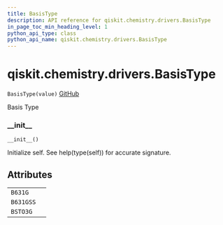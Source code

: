 ```yaml
---
title: BasisType
description: API reference for qiskit.chemistry.drivers.BasisType
in_page_toc_min_heading_level: 1
python_api_type: class
python_api_name: qiskit.chemistry.drivers.BasisType
---
```


<span id="qiskit-chemistry-drivers-basistype" />

# qiskit.chemistry.drivers.BasisType

<span id="qiskit.chemistry.drivers.BasisType" />

`BasisType(value)` [GitHub](https://github.com/qiskit-community/qiskit-aqua/tree/stable/0.8/qiskit/chemistry/drivers/pyquanted/pyquantedriver.py "view source code")

Basis Type

### \_\_init\_\_

<span id="qiskit.chemistry.drivers.BasisType.__init__" />

`__init__()`

Initialize self. See help(type(self)) for accurate signature.

## Attributes

|           |   |
| --------- | - |
| `B631G`   |   |
| `B631GSS` |   |
| `BSTO3G`  |   |


